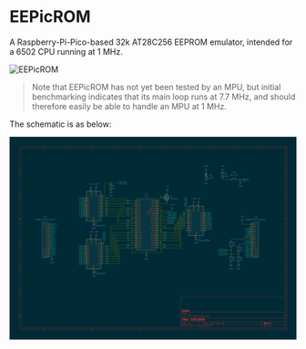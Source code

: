 # EEPicROM
A Raspberry-Pi-Pico-based 32k AT28C256 EEPROM emulator, intended for a 6502 CPU running at 1 MHz.

![EEPicROM](/assets/EEPicROM_basic_setup.png)

> Note that EEPicROM has not yet been tested by an MPU, but initial benchmarking indicates that its main loop runs at 
> 7.7 MHz, and should therefore easily be able to handle an MPU at 1 MHz.

The schematic is as below:

![Schematic](/assets/schematic.png)